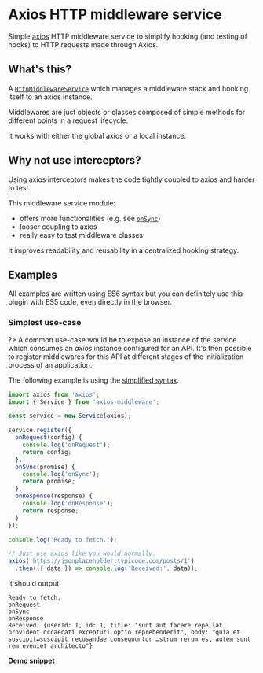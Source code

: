 # Axios HTTP middleware service

Simple [axios](https://github.com/axios/axios) HTTP middleware service to simplify hooking (and testing of hooks) to HTTP requests made through Axios.

## What's this?

A [`HttpMiddlewareService`](api/Service.md) which manages a middleware stack and hooking itself to an axios instance.

Middlewares are just objects or classes composed of simple methods for different points in a request lifecycle.

It works with either the global axios or a local instance.

## Why not use interceptors?

Using axios interceptors makes the code tightly coupled to axios and harder to test.

This middleware service module:

- offers more functionalities (e.g. see [`onSync`](api/methods?id=onsyncpromise))
- looser coupling to axios
- really easy to test middleware classes

It improves readability and reusability in a centralized hooking strategy.

## Examples

All examples are written using ES6 syntax but you can definitely use this plugin with ES5 code, even directly in the browser.

### Simplest use-case

?> A common use-case would be to expose an instance of the service which consumes an _axios_ instance configured for an API. It's then possible to register middlewares for this API at different stages of the initialization process of an application.

The following example is using the [simplified syntax](simplified-syntax.md).

```javascript
import axios from 'axios';
import { Service } from 'axios-middleware';

const service = new Service(axios);

service.register({
  onRequest(config) {
    console.log('onRequest');
    return config;
  },
  onSync(promise) {
    console.log('onSync');
    return promise;
  },
  onResponse(response) {
    console.log('onResponse');
    return response;
  }
});

console.log('Ready to fetch.');

// Just use axios like you would normally.
axios('https://jsonplaceholder.typicode.com/posts/1')
  .then(({ data }) => console.log('Received:', data));
```

It should output:

```
Ready to fetch.
onRequest
onSync
onResponse
Received: {userId: 1, id: 1, title: "sunt aut facere repellat provident occaecati excepturi optio reprehenderit", body: "quia et suscipit↵suscipit recusandae consequuntur …strum rerum est autem sunt rem eveniet architecto"}
```

[**Demo snippet**](https://jsfiddle.net/emileber/sfqo0rt1/5/)
